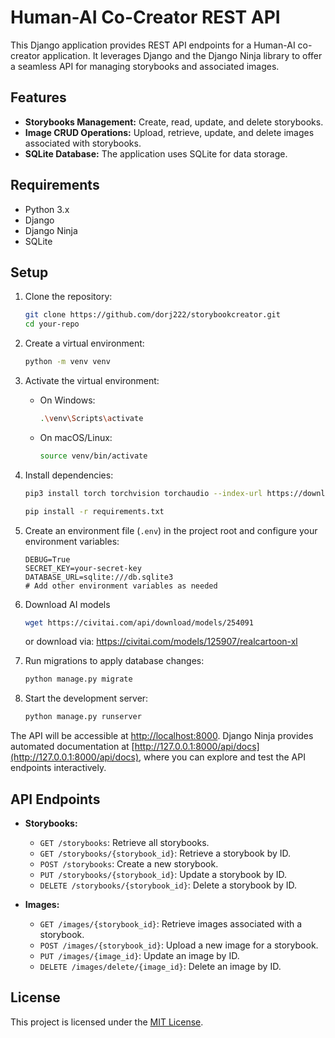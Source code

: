 # Human-AI Co-Creator REST API

This Django application provides REST API endpoints for a Human-AI co-creator application. It leverages Django and the Django Ninja library to offer a seamless API for managing storybooks and associated images.

## Features

- **Storybooks Management:** Create, read, update, and delete storybooks.
- **Image CRUD Operations:** Upload, retrieve, update, and delete images associated with storybooks.
- **SQLite Database:** The application uses SQLite for data storage.

## Requirements

- Python 3.x
- Django
- Django Ninja
- SQLite

## Setup

1. Clone the repository:

    ```bash
    git clone https://github.com/dorj222/storybookcreator.git
    cd your-repo
    ```

2. Create a virtual environment:

    ```bash
    python -m venv venv
    ```

3. Activate the virtual environment:

    - On Windows:

        ```bash
        .\venv\Scripts\activate
        ```

    - On macOS/Linux:

        ```bash
        source venv/bin/activate
        ```

4. Install dependencies:

    ```bash
    pip3 install torch torchvision torchaudio --index-url https://download.pytorch.org/whl/cu118
    ```

    ```bash
    pip install -r requirements.txt
    ```
5. Create an environment file (`.env`) in the project root and configure your environment variables:

    ```env
    DEBUG=True
    SECRET_KEY=your-secret-key
    DATABASE_URL=sqlite:///db.sqlite3
    # Add other environment variables as needed
    ```

6. Download AI models
    ```bash
    wget https://civitai.com/api/download/models/254091
    ```
    or download via: https://civitai.com/models/125907/realcartoon-xl

7. Run migrations to apply database changes:

    ```bash
    python manage.py migrate
    ```

8. Start the development server:

    ```bash
    python manage.py runserver
    ```

The API will be accessible at [http://localhost:8000](http://localhost:8000).
Django Ninja provides automated documentation at [http://127.0.0.1:8000/api/docs](http://127.0.0.1:8000/api/docs), where you can explore and test the API endpoints interactively.

## API Endpoints

- **Storybooks:**
  - `GET /storybooks`: Retrieve all storybooks.
  - `GET /storybooks/{storybook_id}`: Retrieve a storybook by ID.
  - `POST /storybooks`: Create a new storybook.
  - `PUT /storybooks/{storybook_id}`: Update a storybook by ID.
  - `DELETE /storybooks/{storybook_id}`: Delete a storybook by ID.

- **Images:**
  - `GET /images/{storybook_id}`: Retrieve images associated with a storybook.
  - `POST /images/{storybook_id}`: Upload a new image for a storybook.
  - `PUT /images/{image_id}`: Update an image by ID.
  - `DELETE /images/delete/{image_id}`: Delete an image by ID.

## License

This project is licensed under the [MIT License](LICENSE).
